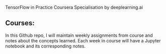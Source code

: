 TensorFlow in Practice
Coursera Specialisation by deeplearning.ai

Courses:
- 

In this Github repo, I will maintain weekly assignments from course and notes about the concepts learned. Each week in course will have a Jupyter notebook and its corresponding notes.
